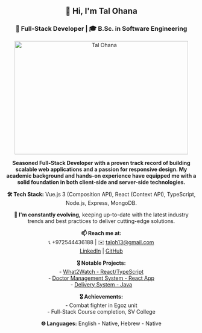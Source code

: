 <div align="center">
  <h2>👋 Hi, I'm Tal Ohana</h2>
  <h3>🔭 Full-Stack Developer | 🎓 B.Sc. in Software Engineering</h3>
  <img width="460" height="300" src="https://res.cloudinary.com/dpq7je5lo/image/upload/v1709454707/imageBio_wvskyz.jpg" alt="Tal Ohana">
  <p>
    <strong>Seasoned Full-Stack Developer with a proven track record of building scalable web applications and a passion for responsive design. My academic background and hands-on experience have equipped me with a solid foundation in both client-side and server-side technologies.</strong>
  </p>
  <p>
    <strong>🛠️ Tech Stack:</strong> Vue.js 3 (Composition API), React (Context API), TypeScript, Node.js, Express, MongoDB.
  </p>
  <p>
    <strong>🌱 I'm constantly evolving,</strong> keeping up-to-date with the latest industry trends and best practices to deliver cutting-edge solutions.
  </p>
  <p>
    <strong>📫 Reach me at:</strong> <br>
    📞 +972544436188 | ✉️ <a href="mailto:taloh13@gmail.com">taloh13@gmail.com</a> <br>
    <a href="[https://www.linkedin.com/in/tal-ohana-a01abb14/](https://www.linkedin.com/in/tal-ohana-a01abb1b4/)">LinkedIn</a> | <a href="https://github.com/talohana55">GitHub</a>
  </p>
  <p>
    <strong>🎖️ Notable Projects:</strong> <br>
    - <a href="[LINK_TO_WHAT2WATCH](https://github.com/talohana55/What2Watch)">What2Watch - React/TypeScript</a> <br>
    - <a href="[LINK_TO_DOCTOR_MANAGEMENT_SYSTEM](https://github.com/talohana55/DoctorM)">Doctor Management System - React App</a> <br>
    - <a href="[LINK_TO_DELIVERY_SYSTEM](https://github.com/talohana55/Delivery-System-JAVA)">Delivery System - Java</a>
  </p>
  <p>
    <strong>🎖️ Achievements:</strong> <br>
    - Combat fighter in Egoz unit <br>
    - Full-Stack Course completion, SV College
  </p>
  <p>
    <strong>🌐 Languages:</strong> English - Native, Hebrew - Native
  </p>
</div>
